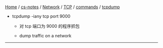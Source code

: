 [Home](https://mengxianbin.github.io) /
[cs-notes](https://mengxianbin.github.io/cs-notes/site) /
[Network](https://mengxianbin.github.io/cs-notes/site/Network) /
[TCP](https://mengxianbin.github.io/cs-notes/site/Network/TCP) /
[commands](https://mengxianbin.github.io/cs-notes/site/Network/TCP/commands) /
[tcpdump](https://mengxianbin.github.io/cs-notes/site/Network/TCP/commands/tcpdump)

* tcpdump -iany tcp port 9000
    * 对 tcp 端口为 9000 的程序抓包

    * dump traffic on a network

---
